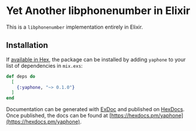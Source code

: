 # Yet Another libphonenumber in Elixir

This is a `libphonenumber` implementation entirely in Elixir.

## Installation

If [available in Hex](https://hex.pm/docs/publish), the package can be installed
by adding `yaphone` to your list of dependencies in `mix.exs`:

```elixir
def deps do
  [
    {:yaphone, "~> 0.1.0"}
  ]
end
```

Documentation can be generated with [ExDoc](https://github.com/elixir-lang/ex_doc)
and published on [HexDocs](https://hexdocs.pm). Once published, the docs can
be found at [https://hexdocs.pm/yaphone](https://hexdocs.pm/yaphone).
